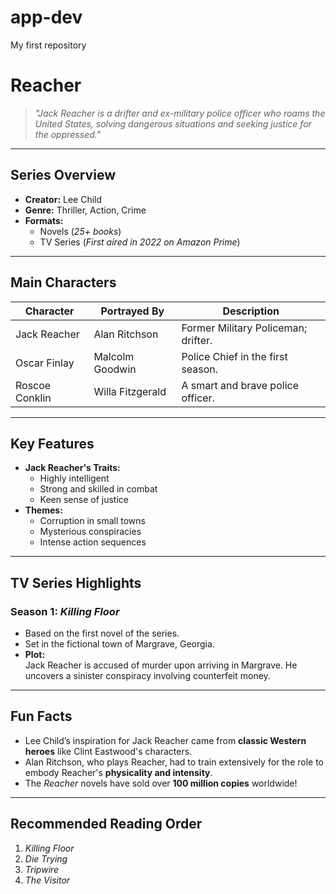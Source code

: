 # app-dev
My first repository
# **Reacher**  

> *"Jack Reacher is a drifter and ex-military police officer who roams the United States, solving dangerous situations and seeking justice for the oppressed."*  

---

## **Series Overview**
- **Creator:** Lee Child  
- **Genre:** Thriller, Action, Crime  
- **Formats:**  
  - Novels (*25+ books*)  
  - TV Series (*First aired in 2022 on Amazon Prime*)  

---

## **Main Characters**
| Character        | Portrayed By      | Description                         |
|------------------|-------------------|-------------------------------------|
| Jack Reacher     | Alan Ritchson     | Former Military Policeman; drifter. |
| Oscar Finlay     | Malcolm Goodwin   | Police Chief in the first season.   |
| Roscoe Conklin   | Willa Fitzgerald  | A smart and brave police officer.   |

---

## **Key Features**  
- **Jack Reacher's Traits:**
  - Highly intelligent  
  - Strong and skilled in combat  
  - Keen sense of justice  
- **Themes:**
  - Corruption in small towns  
  - Mysterious conspiracies  
  - Intense action sequences  

---

## **TV Series Highlights**  
### **Season 1: *Killing Floor***  
- Based on the first novel of the series.  
- Set in the fictional town of Margrave, Georgia.  
- **Plot:**  
   Jack Reacher is accused of murder upon arriving in Margrave. He uncovers a sinister conspiracy involving counterfeit money.  

---

## **Fun Facts**
- Lee Child’s inspiration for Jack Reacher came from **classic Western heroes** like Clint Eastwood's characters.  
- Alan Ritchson, who plays Reacher, had to train extensively for the role to embody Reacher's **physicality and intensity**.  
- The *Reacher* novels have sold over **100 million copies** worldwide!  

---

## **Recommended Reading Order**  
1. *Killing Floor*  
2. *Die Trying*  
3. *Tripwire*  
4. *The Visitor*  
